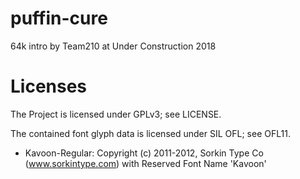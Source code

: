 # puffin-cure
64k intro by Team210 at Under Construction 2018

# Licenses
The Project is licensed under GPLv3; see LICENSE.

The contained font glyph data is licensed under SIL OFL; see OFL11.
- Kavoon-Regular:
Copyright (c) 2011-2012, Sorkin Type Co (www.sorkintype.com) with Reserved Font Name 'Kavoon'
